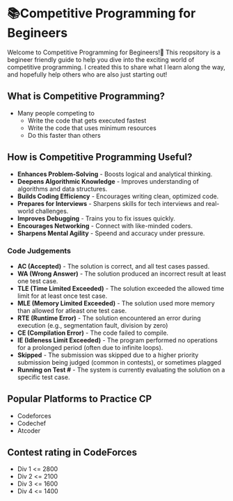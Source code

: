 # 📚Competitive Programming for Begineers
Welcome to Competitive Programming for Begineers!🚀 This reopsitory is a begineer friendly guide to help you dive into the exciting world of competitive programming. I created this to share what I learn along the way, and hopefully help others who are also just starting out!

## What is Competitive Programming?
- Many people competing to 
    - Write the code that gets executed fastest
    - Write the code that uses minimum resources
    - Do this faster than others

## How is Competitive Programming Useful?
- <b>Enhances Problem-Solving</b> - Boosts logical and analytical thinking.
- <b>Deepens Algorithmic Knowledge</b> - Improves understanding of algorithms and data structures.
- <b>Builds Coding Efficiency</b> - Encourages writing clean, optimized code.
- <b>Prepares for Interviews</b> - Sharpens skills for tech interviews and real-world challenges.
- <b>Improves Debugging</b> - Trains you to fix issues quickly.
- <b>Encourages Networking</b> - Connect with like-minded coders.
- <b> Sharpens Mental Agility</b> - Speend and accuracy under pressure.

### Code Judgements
- **AC (Accepted)** - The solution is correct, and all test cases passed.
- **WA (Wrong Answer)** - The solution produced an incorrect result at least one test case.
- **TLE (Time Limited Exceeded)** - The solution exceeded the allowed time limit for at least once test case.
- **MLE (Memory Limited Exceeded)** - The solution used more memory than allowed for atleast one test case.
- **RTE (Runtime Error)** - The solution encountered an error during execution (e.g., segmentation fault, division by zero)
- **CE (Compilation Error)** - The code failed to compile.
- **IE (Idleness Limit Exceeded)** - The program performed no operations for a prolonged period (often due to infinite loops).
- **Skipped** - The submission was skipped due to a higher priority submission being judged (common in contests), or sometimes plagged
- **Running on Test #** - The system is currently evaluating the solution on a specific test case.

## Popular Platforms to Practice CP
- Codeforces
- Codechef
- Atcoder

## Contest rating in CodeForces
- Div 1 <= 2800
- Div 2 <= 2100
- Div 3 <= 1600 
- Div 4 <= 1400